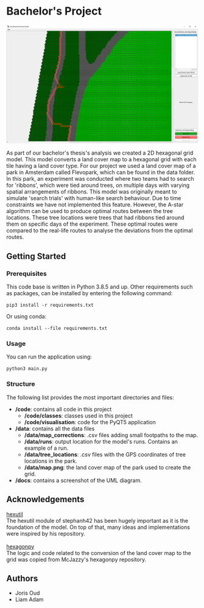 # Bachelor's Project

<img src="docs/example_model.png" alt="Screenshot of the model that shows an optimal run for a certain arrangement of ribbons." width="800"/>

As part of our bachelor's thesis's analysis we created a 2D hexagonal grid model. This model converts a land cover map to a hexagonal grid with each tile having a land cover type. For our project we used a land cover map of a park in Amsterdam called Flevopark, which can be found in the data folder. In this park, an experiment was conducted where two teams had to search for 'ribbons', which were tied around trees, on multiple days with varying spatial arrangements of ribbons. This model was originally meant to simulate 'search trials' with human-like search behaviour. Due to time constraints we have not implemented this feature. However, the A-star algorithm can be used to produce optimal routes between the tree locations. These tree locations were trees that had ribbons tied around them on specific days of the experiment. These optimal routes were compared to the real-life routes to analyse the deviations from the optimal routes.

## Getting Started

### Prerequisites

This code base is written in Python 3.8.5 and up.
Other requirements such as packages, can be installed by entering the following command:

```
pip3 install -r requirements.txt
```

Or using conda:

```
conda install --file requirements.txt
```

### Usage

You can run the application using:

```
python3 main.py
```

### Structure

The following list provides the most important directories and files:

- **/code**: contains all code in this project
  - **/code/classes**: classes used in this project
  - **/code/visualisation**: code for the PyQT5 application
- **/data**: contains all the data files
  - **/data/map_corrections**: .csv files adding small footpaths to the map.
  - **/data/runs**: output location for the model's runs. Contains an example of a run.
  - **/data/tree_locations**: .csv files with the GPS coordinates of tree locations in the park.
  - **/data/map.png**: the land cover map of the park used to create the grid.
- **/docs**: contains a screenshot of the UML diagram.

## Acknowledgements

[hexutil](https://github.com/stephanh42/hexutil)\
The hexutil module of stephanh42 has been hugely important as it is the foundation of the model. On top of that, many ideas and implementations were inspired by his repository.\
\
[hexagonpy](https://github.com/McJazzy/hexagonpy)\
The logic and code related to the conversion of the land cover map to the grid was copied from McJazzy's hexagonpy repository.

## Authors
- Joris Oud
- Liam Adam